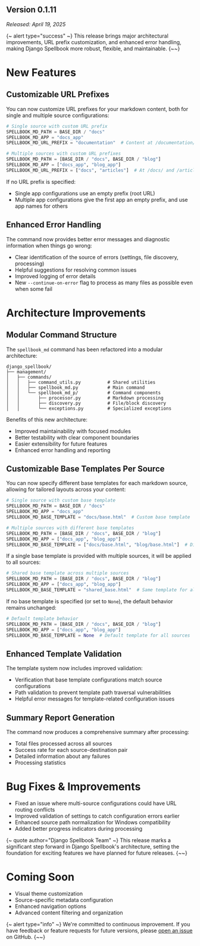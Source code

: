 ## **Version 0.1.11**

*Released: April 19, 2025*

{~ alert type="success" ~}
This release brings major architectural improvements, URL prefix customization, and enhanced error handling, making Django Spellbook more robust, flexible, and maintainable.
{~~}

# New Features

## Customizable URL Prefixes

You can now customize URL prefixes for your markdown content, both for single and multiple source configurations:

```python
# Single source with custom URL prefix
SPELLBOOK_MD_PATH = BASE_DIR / "docs"
SPELLBOOK_MD_APP = "docs_app"
SPELLBOOK_MD_URL_PREFIX = "documentation"  # Content at /documentation/
```

```python
# Multiple sources with custom URL prefixes
SPELLBOOK_MD_PATH = [BASE_DIR / "docs", BASE_DIR / "blog"]
SPELLBOOK_MD_APP = ["docs_app", "blog_app"]
SPELLBOOK_MD_URL_PREFIX = ["docs", "articles"]  # At /docs/ and /articles/
```

If no URL prefix is specified:

- Single app configurations use an empty prefix (root URL)
- Multiple app configurations give the first app an empty prefix, and use app names for others


## Enhanced Error Handling

The command now provides better error messages and diagnostic information when things go wrong:

- Clear identification of the source of errors (settings, file discovery, processing)
- Helpful suggestions for resolving common issues
- Improved logging of error details
- New `--continue-on-error` flag to process as many files as possible even when some fail

# Architecture Improvements

## Modular Command Structure

The `spellbook_md` command has been refactored into a modular architecture:

```
django_spellbook/
├── management/
│   ├── commands/
│   │   ├── command_utils.py          # Shared utilities
│   │   ├── spellbook_md.py           # Main command
│   │   └── spellbook_md_p/           # Command components
│   │       ├── processor.py          # Markdown processing
│   │       ├── discovery.py          # File/block discovery
│   │       └── exceptions.py         # Specialized exceptions
```

Benefits of this new architecture:

- Improved maintainability with focused modules
- Better testability with clear component boundaries
- Easier extensibility for future features
- Enhanced error handling and reporting

## Customizable Base Templates Per Source

You can now specify different base templates for each markdown source, allowing for tailored layouts across your content:

```python
# Single source with custom base template
SPELLBOOK_MD_PATH = BASE_DIR / "docs"
SPELLBOOK_MD_APP = "docs_app"
SPELLBOOK_MD_BASE_TEMPLATE = "docs/base.html"  # Custom base template
```

```python
# Multiple sources with different base templates
SPELLBOOK_MD_PATH = [BASE_DIR / "docs", BASE_DIR / "blog"]
SPELLBOOK_MD_APP = ["docs_app", "blog_app"]
SPELLBOOK_MD_BASE_TEMPLATE = ["docs/base.html", "blog/base.html"]  # Different templates
```

If a single base template is provided with multiple sources, it will be applied to all sources:

```python
# Shared base template across multiple sources
SPELLBOOK_MD_PATH = [BASE_DIR / "docs", BASE_DIR / "blog"]
SPELLBOOK_MD_APP = ["docs_app", "blog_app"]
SPELLBOOK_MD_BASE_TEMPLATE = "shared_base.html"  # Same template for all sources
```

If no base template is specified (or set to `None`), the default behavior remains unchanged:

```python
# Default template behavior
SPELLBOOK_MD_PATH = [BASE_DIR / "docs", BASE_DIR / "blog"]
SPELLBOOK_MD_APP = ["docs_app", "blog_app"]
SPELLBOOK_MD_BASE_TEMPLATE = None  # Default template for all sources
```

## Enhanced Template Validation

The template system now includes improved validation:

- Verification that base template configurations match source configurations
- Path validation to prevent template path traversal vulnerabilities
- Helpful error messages for template-related configuration issues

## Summary Report Generation

The command now produces a comprehensive summary after processing:

- Total files processed across all sources
- Success rate for each source-destination pair
- Detailed information about any failures
- Processing statistics

# Bug Fixes & Improvements

- Fixed an issue where multi-source configurations could have URL routing conflicts
- Improved validation of settings to catch configuration errors earlier
- Enhanced source path normalization for Windows compatibility
- Added better progress indicators during processing

{~ quote author="Django Spellbook Team" ~}
This release marks a significant step forward in Django Spellbook's architecture, setting the foundation for exciting features we have planned for future releases.
{~~}

# Coming Soon

- Visual theme customization
- Source-specific metadata configuration
- Enhanced navigation options
- Advanced content filtering and organization

{~ alert type="info" ~}
We're committed to continuous improvement. If you have feedback or feature requests for future versions, please [open an issue](https://github.com/smattymatty/django_spellbook/issues) on GitHub.
{~~}